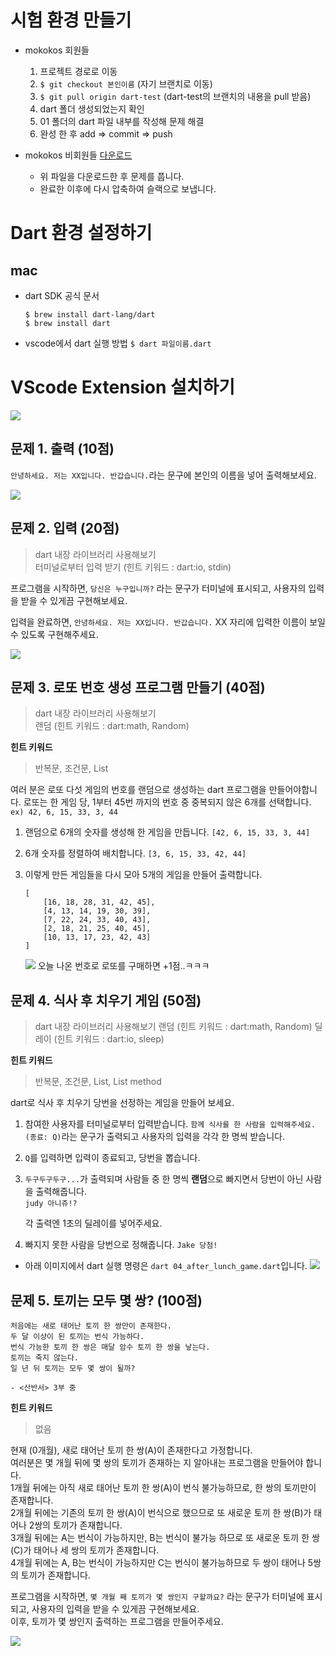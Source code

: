 # 시험 환경 만들기

- mokokos 회원들

  1.  프로젝트 경로로 이동
  2.  `$ git checkout 본인이름` (자기 브랜치로 이동)
  3.  `$ git pull origin dart-test` (dart-test의 브랜치의 내용을 pull 받음)
  4.  dart 폴더 생성되었는지 확인
  5.  01 폴더의 dart 파일 내부를 작성해 문제 해결
  6.  완성 한 후 add => commit => push

- mokokos 비회원들
  [다운로드](./01.zip)
  - 위 파일을 다운로드한 후 문제를 풉니다.
  - 완료한 이후에 다시 압축하여 슬랙으로 보냅니다.

# Dart 환경 설정하기

## mac

- dart SDK 공식 문서
  ```
  $ brew install dart-lang/dart
  $ brew install dart
  ```
- vscode에서 dart 실행 방법
  `$ dart 파일이름.dart`

# VScode Extension 설치하기

![](./asset/extensions.png)

## 문제 1. 출력 (10점)

`안녕하세요. 저는 XX입니다. 반갑습니다.`라는 문구에 본인의 이름을 넣어 출력해보세요.

![](./asset/01_output.png)

## 문제 2. 입력 (20점)

> dart 내장 라이브러리 사용해보기<br/>
> 터미널로부터 입력 받기 (힌트 키워드 : dart:io, stdin)

프로그램을 시작하면,
`당신은 누구입니까?` 라는 문구가 터미널에 표시되고, 사용자의 입력을 받을 수 있게끔 구현해보세요.

입력을 완료하면,
`안녕하세요. 저는 XX입니다. 반갑습니다.` XX 자리에 입력한 이름이 보일 수 있도록 구현해주세요.

![](./asset/02_input.gif)

## 문제 3. 로또 번호 생성 프로그램 만들기 (40점)

> dart 내장 라이브러리 사용해보기<br/>
> 랜덤 (힌트 키워드 : dart:math, Random)

**힌트 키워드**

> 반복문, 조건문, List

여러 분은 로또 다섯 게임의 번호를 랜덤으로 생성하는 dart 프로그램을 만들어야합니다.
로또는 한 게임 당, 1부터 45번 까지의 번호 중 중복되지 않은 6개를 선택합니다. `ex) 42, 6, 15, 33, 3, 44`

1. 랜덤으로 6개의 숫자를 생성해 한 게임을 만듭니다.
   `[42, 6, 15, 33, 3, 44]`

2. 6개 숫자를 정렬하여 배치합니다.
   `[3, 6, 15, 33, 42, 44]`

3. 이렇게 만든 게임들을 다시 모아 5개의 게임을 만들어 출력합니다.
   ```
   [
       [16, 18, 28, 31, 42, 45],
       [4, 13, 14, 19, 30, 39],
       [7, 22, 24, 33, 40, 43],
       [2, 18, 21, 25, 40, 45],
       [10, 13, 17, 23, 42, 43]
   ]
   ```
   ![](./asset/03_lotto.png)
   오늘 나온 번호로 로또를 구매하면 +1점..ㅋㅋㅋ

## 문제 4. 식사 후 치우기 게임 (50점)

> dart 내장 라이브러리 사용해보기
> 랜덤 (힌트 키워드 : dart:math, Random)
> 딜레이 (힌트 키워드 : dart:io, sleep)

**힌트 키워드**

> 반복문, 조건문, List, List method

dart로 식사 후 치우기 당번을 선정하는 게임을 만들어 보세요.

1. 참여한 사용자를 터미널로부터 입력받습니다.
   `함께 식사를 한 사람을 입력해주세요. (종료: Q)`라는 문구가 출력되고 사용자의 입력을 각각 한 명씩 받습니다.

2. `Q`를 입력하면 입력이 종료되고, 당번을 뽑습니다.

3. `두구두구두구...`가 출력되며 사람들 중 한 명씩 **랜덤**으로 빠지면서 당번이 아닌 사람을 출력해줍니다.<br/>
   `judy 아니쥬!?`<br/>

   각 출력엔 1초의 딜레이를 넣어주세요.

4. 빠지지 못한 사람을 당번으로 정해줍니다.
   `Jake 당첨!`

- 아래 이미지에서 dart 실행 명령은 `dart 04_after_lunch_game.dart`입니다.
  ![](./asset/04_after_lunch_game.gif)

## 문제 5. 토끼는 모두 몇 쌍? (100점)

```
처음에는 새로 태어난 토끼 한 쌍만이 존재한다.
두 달 이상이 된 토끼는 번식 가능하다.
번식 가능한 토끼 한 쌍은 매달 암수 토끼 한 쌍을 낳는다.
토끼는 죽지 않는다.
일 년 뒤 토끼는 모두 몇 쌍이 될까?

- <산반서> 3부 중
```

**힌트 키워드**

> 없음

현재 (0개월), 새로 태어난 토끼 한 쌍(A)이 존재한다고 가정합니다.<br/>
여러분은 몇 개월 뒤에 몇 쌍의 토끼가 존재하는 지 알아내는 프로그램을 만들어야 합니다.<br/>
1개월 뒤에는 아직 새로 태어난 토끼 한 쌍(A)이 번식 불가능하므로, 한 쌍의 토끼만이 존재합니다.<br/>
2개월 뒤에는 기존의 토끼 한 쌍(A)이 번식으로 했으므로 또 새로운 토끼 한 쌍(B)가 태어나 2쌍의 토끼가 존재합니다.<br/>
3개월 뒤에는 A는 번식이 가능하지만, B는 번식이 불가능 하므로 또 새로운 토끼 한 쌍(C)가 태어나 세 쌍의 토끼가 존재합니다.<br/>
4개월 뒤에는 A, B는 번식이 가능하지만 C는 번식이 불가능하므로 두 쌍이 태어나 5쌍의 토끼가 존재합니다.<br/>

프로그램을 시작하면,
`몇 개월 째 토끼가 몇 쌍인지 구할까요?` 라는 문구가 터미널에 표시되고, 사용자의 입력을 받을 수 있게끔 구현해보세요.<br/>
이후, 토끼가 몇 쌍인지 출력하는 프로그램을 만들어주세요.

![](./asset/05_guess_rabbits.gif)
